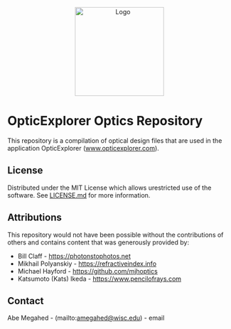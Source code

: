 <p align="center">
  <div align="center">
    <img src="https://opticexplorer.sharedigm.com/images/logos/logo-blue.svg" alt="Logo" style="width:200px">
  </div>
</p>

# OpticExplorer Optics Repository

This repository is a compilation of optical design files that are used in the application OpticExplorer (www.opticexplorer.com).

<!-- LICENSE -->
## License

Distributed under the MIT License which allows urestricted use of the software. See [LICENSE.md](LICENSE.md) for more information.

<!-- LICENSE -->
## Attributions

This repository would not have been possible without the contributions of others and contains content that was generously provided by:
 - Bill Claff - https://photonstophotos.net
 - Mikhail Polyanskiy - https://refractiveindex.info
 - Michael Hayford - https://github.com/mjhoptics
 - Katsumoto (Kats) Ikeda - https://www.pencilofrays.com

<!-- CONTACT -->
## Contact

Abe Megahed - (mailto:amegahed@wisc.edu) - email
